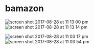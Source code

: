 # bamazon
![screen shot 2017-08-28 at 11 13 00 pm](https://user-images.githubusercontent.com/28886343/29832151-180bfffc-8c9c-11e7-9f66-26662cfb4f04.png)<br>
![screen shot 2017-08-28 at 11 13 14 pm](https://user-images.githubusercontent.com/28886343/29832233-6293b538-8c9c-11e7-9874-ef04f79a1298.png)


![screen shot 2017-08-28 at 11 03 17 pm](https://user-images.githubusercontent.com/28886343/29832240-67533fda-8c9c-11e7-9bc5-bd0d693440ea.png)<br>
![screen shot 2017-08-28 at 11 03 54 pm](https://user-images.githubusercontent.com/28886343/29832249-6bb157ce-8c9c-11e7-8997-35087d17a13e.png)

